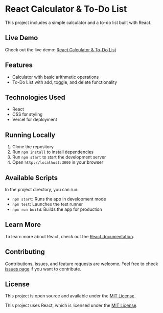 # React Calculator & To-Do List

This project includes a simple calculator and a to-do list built with React.

## Live Demo

Check out the live demo: [React Calculator & To-Do List](https://calculator-project-7auiohrzz-eliascsoares-projects.vercel.app/)

## Features

- Calculator with basic arithmetic operations
- To-Do List with add, toggle, and delete functionality

## Technologies Used

- React
- CSS for styling
- Vercel for deployment

## Running Locally

1. Clone the repository
2. Run `npm install` to install dependencies
3. Run `npm start` to start the development server
4. Open `http://localhost:3000` in your browser

## Available Scripts

In the project directory, you can run:

- `npm start`: Runs the app in development mode
- `npm test`: Launches the test runner
- `npm run build`: Builds the app for production

## Learn More

To learn more about React, check out the [React documentation](https://reactjs.org/).

## Contributing

Contributions, issues, and feature requests are welcome. Feel free to check [issues page](https://github.com/eliascsoares/calculator-project/issues) if you want to contribute.

## License

This project is open source and available under the [MIT License](LICENSE).

This project uses React, which is licensed under the [MIT License](https://github.com/facebook/react/blob/main/LICENSE).